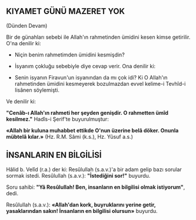 ## KIYAMET GÜNÜ MAZERET YOK

(Dünden Devam)

Bir de günahları sebebi ile Allah'ın rahme­tinden ümidini kesen kimse getirilir. O'na deni­lir ki:

- Niçin benim rahmetimden ümidini kesmişdin?

-  İsyanım çokluğu sebebiyle diye cevap ve­rir. Ona denilir ki:

-  Senin isyanın Firavun'un isyanından da mı çok idi? Ki O Allah'ın rahmetinden ümidini
kesmeyerek bozulmazdan evvel kelime-i Tevhîd-i lisânen söylemişti.

Ve denilir ki:

**"Cenâb-ı Allah'ın rahmeti her şeyden geniş­dir. O rahmetten ümîd kesilmez."**
Hadîs-i Şerif'te buyurulmuştur:

**«Allah bir kuluna muhabbet ettikde O'nun üzerine belâ döker. Onunla mübtelâ kılar.»**
(Hz. R.M. Sâmi (k.s.), Hz. Yûsuf a.s.)

## İNSANLARIN EN BİLGİLİSİ

Hâlid b. Velîd (r.a.) der ki: Resûlullah (s.a.v.)'a bir adam gelip bazı sorular sormak istedi. Resûlullah (s.a.v.): **"İstediğini sor!"** buyurdu.

Soru sahibi: **"Yâ Resûlullah! Ben, insanla­rın en bilgilisi olmak istiyorum"**, dedi.

Resûlullah (s.a.v.): **«Allah'dan kork, buy­ruklarını yerine getir, yasaklarından sakın! İnsanların en bilgilisi olursun»** buyurdu.
